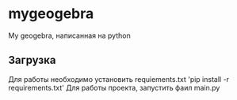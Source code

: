 # mygeogebra
My geogebra, написанная на python
## Загрузка
Для работы необходимо установить requiements.txt
'pip install -r requirements.txt'
Для работы проекта, запустить фаил main.py
